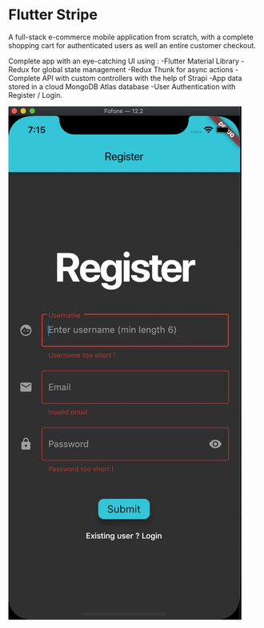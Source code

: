 # Flutter Stripe

A full-stack e-commerce mobile application from scratch, with a complete shopping cart for authenticated users as well an entire customer checkout.

Complete app with an eye-catching UI using :
-Flutter Material Library
-Redux for global state management
-Redux Thunk for async actions
-Complete API with custom controllers with the help of Strapi
-App data stored in a cloud MongoDB Atlas database
-User Authentication with Register / Login.

![register](./screenshots/register.jpg)
